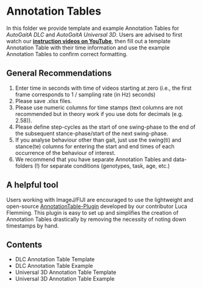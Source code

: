 # Annotation Tables

In this folder we provide template and example Annotation Tables for *AutoGaitA DLC* and *AutoGaitA Universal 3D*. Users are advised to first watch our **[instruction videos on YouTube](https://youtube.com/playlist?list=PLCn5T7K_H8K56NIcEsfDK664OP7cN_Bad&si=mV5p2--nYvbofkPh)**, then fill out a template Annotation Table with their time information and use the example Annotation Tables to confirm correct formatting.

## General Recommendations
1. Enter time in seconds with time of videos starting at zero (i.e., the first frame corresponds to 1 / sampling rate (in Hz) seconds) 
2. Please save .xlsx files.
3. Please use numeric columns for time stamps (text columns are not recommended but in theory work if you use dots for decimals (e.g. 2.58)).
4. Please define step-cycles as the start of one swing-phase to the end of the subsequent stance-phase/start of the next swing-phase.
5. If you analyse behaviour other than gait, just use the swing(ti) and stance(te) columns for entering the start and end times of each occurrence of the behaviour of interest.
6. We recommend that you have separate Annotation Tables and data-folders (!) for separate conditions (genotypes, task, age, etc.)

## A helpful tool
Users working with ImageJ/FIJI are encouraged to use the lightweight and open-source [AnnotationTable-Plugin](https://github.com/luca-flemming/AnnotationTable-Plugin) developed by our contributor Luca Flemming. This plugin is easy to set up and simplifies the creation of Annotation Tables drastically by removing the necessity of noting down timestamps by hand. 

## Contents
- DLC Annotation Table Template
- DLC Annotation Table Example 
- Universal 3D Annotation Table Template
- Universal 3D Annotation Table Example